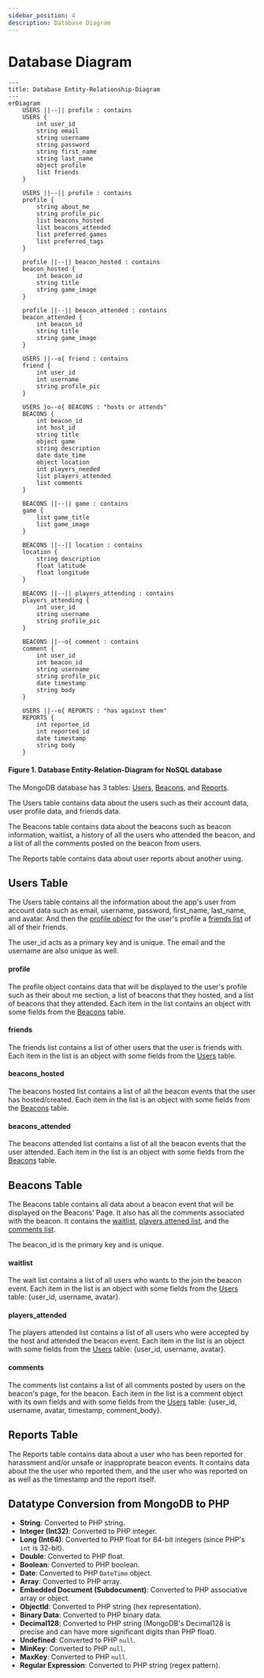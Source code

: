 ```yaml
---
sidebar_position: 4
description: Database Diagram
---
```


# Database Diagram

```mermaid
---
title: Database Entity-Relationship-Diagram
---
erDiagram
    USERS ||--|| profile : contains
    USERS { 
        int user_id
        string email
        string username
        string password
        string first_name
        string last_name
        object profile
        list friends
    }

    USERS ||--|| profile : contains
    profile {
        string about_me
        string profile_pic
        list beacons_hosted
        list beacons_attended
        list preferred_games
        list preferred_tags
    }

    profile ||--|| beacon_hosted : contains
    beacon_hosted {
        int beacon_id
        string title
        string game_image
    }

    profile ||--|| beacon_attended : contains
    beacon_attended {
        int beacon_id
        string title
        string game_image
    }

    USERS ||--o{ friend : contains
    friend {
        int user_id
        int username
        string profile_pic
    }

    USERS }o--o{ BEACONS : "hosts or attends"
    BEACONS {
        int beacon_id
        int host_id
        string title
        object game
        string description
        date date_time
        object location
        int players_needed
        list players_attended
        list comments
    }

    BEACONS ||--|| game : contains
    game {
        list game_title
        list game_image
    }

    BEACONS ||--|| location : contains
    location {
        string description
        float latitude
        float longitude
    }

    BEACONS ||--|| players_attending : contains
    players_attending {
        int user_id
        string username
        string profile_pic
    }

    BEACONS ||--o{ comment : contains
    comment {
        int user_id
        int beacon_id
        string username
        string profile_pic
        date timestamp
        string body
    }

    USERS ||--o{ REPORTS : "has against them"
    REPORTS {
        int reportee_id
        int reported_id
        date timestamp
        string body
    }
```

#### Figure 1. Database Entity-Relation-Diagram for NoSQL database

The MongoDB database has 3 tables: [Users](#users-table), [Beacons](#beacons-table), and [Reports](#reports-table).

The Users table contains data about the users such as their account data, user profile data, and friends data.

The Beacons table contains data about the beacons such as beacon information, waitlist, a history of all the users who attended the beacon, and a list of all the comments posted on the beacon from users.

The Reports table contains data about user reports about another using.

## Users Table
The Users table contains all the information about the app's user from account data such as email, username, password, first_name, last_name, and avatar. And then the [profile object](#profile) for the user's profile a [friends list](#friends) of all of their friends.

The user_id acts as a primary key and is unique. The email and the username are also unique as well.

#### profile
The profile object contains data that will be displayed to the user's profile such as their about me section, a list of beacons that they hosted, and a list of beacons that they attended. Each item in the list contains an object with some fields from the [Beacons](#beacons-table) table.

#### friends
The friends list contains a list of other users that the user is friends with. Each item in the list is an object with some fields from the [Users](#users-table) table.

#### beacons_hosted
The beacons hosted list contains a list of all the beacon events that the user has hosted/created. Each item in the list is an object with some fields from the [Beacons](#beacons-table) table. 

#### beacons_attended
The beacons attended list contains a list of all the beacon events that the user attended. Each item in the list is an object with some fields from the [Beacons](#beacons-table) table.

## Beacons Table
The Beacons table contains all data about a beacon event that will be displayed on the Beacons' Page. It also has all the comments associated with the beacon. It contains the [waitlist](#waitlist), [players attened list](#players_attended), and the [comments list](#comments).

The beacon_id is the primary key and is unique.

#### waitlist
The wait list contains a list of all users who wants to the join the beacon event. Each item in the list is an object with some fields from the [Users](#users-table) table: {user_id, username, avatar}.

#### players_attended
The players attended list contains a list of all users who were accepted by the host and attended the beacon event. Each item in the list is an object with some fields from the [Users](#users-table) table: {user_id, username, avatar}.

#### comments
The comments list contains a list of all comments posted by users on the beacon's page, for the beacon. Each item in the list is a comment object with its own fields and with some fields from the [Users](#users-table) table: {user_id, username, avatar, timestamp, comment_body}. 


## Reports Table
The Reports table contains data about a user who has been reported for harassment and/or unsafe or inapproprate beacon events. It contains data about the the user who reported them, and the user who was reported on as well as the timestamp and the report itself.

## Datatype Conversion from MongoDB to PHP
- **String**: Converted to PHP string.
- **Integer (Int32)**: Converted to PHP integer.
- **Long (Int64)**: Converted to PHP float for 64-bit integers (since PHP's `int` is 32-bit).
- **Double**: Converted to PHP float.
- **Boolean**: Converted to PHP boolean.
- **Date**: Converted to PHP `DateTime` object.
- **Array**: Converted to PHP array.
- **Embedded Document (Subdocument)**: Converted to PHP associative array or object.
- **ObjectId**: Converted to PHP string (hex representation).
- **Binary Data**: Converted to PHP binary data.
- **Decimal128**: Converted to PHP string (MongoDB's Decimal128 is precise and can have more significant digits than PHP float).
- **Undefined**: Converted to PHP `null`.
- **MinKey**: Converted to PHP `null`.
- **MaxKey**: Converted to PHP `null`.
- **Regular Expression**: Converted to PHP string (regex pattern).